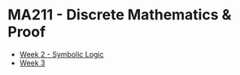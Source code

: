 # MA211 - Discrete Mathematics & Proof

- [Week 2 - Symbolic Logic](MA211/WK2.md)
- [Week 3](MA211/WK3.md)